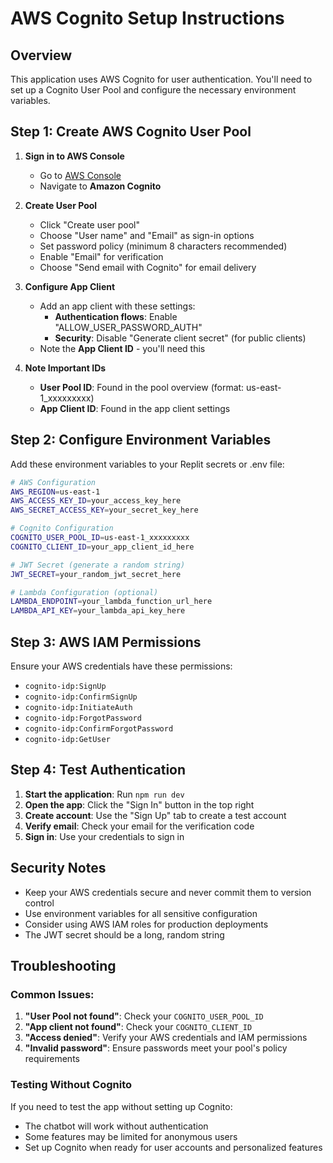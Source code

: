 # AWS Cognito Setup Instructions

## Overview
This application uses AWS Cognito for user authentication. You'll need to set up a Cognito User Pool and configure the necessary environment variables.

## Step 1: Create AWS Cognito User Pool

1. **Sign in to AWS Console**
   - Go to [AWS Console](https://aws.amazon.com/console/)
   - Navigate to **Amazon Cognito**

2. **Create User Pool**
   - Click "Create user pool"
   - Choose "User name" and "Email" as sign-in options
   - Set password policy (minimum 8 characters recommended)
   - Enable "Email" for verification
   - Choose "Send email with Cognito" for email delivery

3. **Configure App Client**
   - Add an app client with these settings:
     - **Authentication flows**: Enable "ALLOW_USER_PASSWORD_AUTH"
     - **Security**: Disable "Generate client secret" (for public clients)
   - Note the **App Client ID** - you'll need this

4. **Note Important IDs**
   - **User Pool ID**: Found in the pool overview (format: us-east-1_xxxxxxxxx)
   - **App Client ID**: Found in the app client settings

## Step 2: Configure Environment Variables

Add these environment variables to your Replit secrets or .env file:

```bash
# AWS Configuration
AWS_REGION=us-east-1
AWS_ACCESS_KEY_ID=your_access_key_here
AWS_SECRET_ACCESS_KEY=your_secret_key_here

# Cognito Configuration
COGNITO_USER_POOL_ID=us-east-1_xxxxxxxxx
COGNITO_CLIENT_ID=your_app_client_id_here

# JWT Secret (generate a random string)
JWT_SECRET=your_random_jwt_secret_here

# Lambda Configuration (optional)
LAMBDA_ENDPOINT=your_lambda_function_url_here
LAMBDA_API_KEY=your_lambda_api_key_here
```

## Step 3: AWS IAM Permissions

Ensure your AWS credentials have these permissions:
- `cognito-idp:SignUp`
- `cognito-idp:ConfirmSignUp`
- `cognito-idp:InitiateAuth`
- `cognito-idp:ForgotPassword`
- `cognito-idp:ConfirmForgotPassword`
- `cognito-idp:GetUser`

## Step 4: Test Authentication

1. **Start the application**: Run `npm run dev`
2. **Open the app**: Click the "Sign In" button in the top right
3. **Create account**: Use the "Sign Up" tab to create a test account
4. **Verify email**: Check your email for the verification code
5. **Sign in**: Use your credentials to sign in

## Security Notes

- Keep your AWS credentials secure and never commit them to version control
- Use environment variables for all sensitive configuration
- Consider using AWS IAM roles for production deployments
- The JWT secret should be a long, random string

## Troubleshooting

### Common Issues:

1. **"User Pool not found"**: Check your `COGNITO_USER_POOL_ID`
2. **"App client not found"**: Check your `COGNITO_CLIENT_ID`
3. **"Access denied"**: Verify your AWS credentials and IAM permissions
4. **"Invalid password"**: Ensure passwords meet your pool's policy requirements

### Testing Without Cognito

If you need to test the app without setting up Cognito:
- The chatbot will work without authentication
- Some features may be limited for anonymous users
- Set up Cognito when ready for user accounts and personalized features
